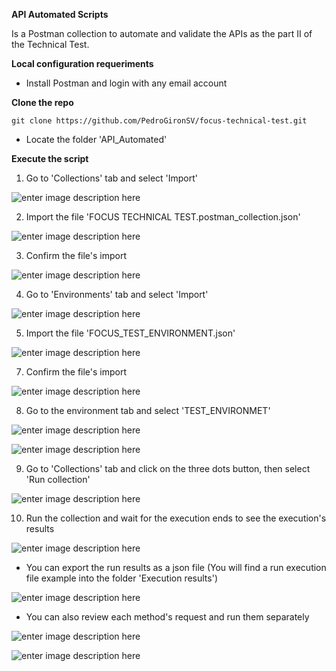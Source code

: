 ﻿**API Automated Scripts**

Is a Postman collection to automate and validate the APIs as the part II of the Technical Test.

**Local configuration requeriments**

 - Install Postman and login with any email account

**Clone the repo**

```
git clone https://github.com/PedroGironSV/focus-technical-test.git
```

 

 - Locate the folder 'API_Automated'

**Execute the script**

 1. Go to 'Collections' tab and select 'Import'

![enter image description here](https://blogger.googleusercontent.com/img/b/R29vZ2xl/AVvXsEgB89Goy5yVEY11yWhd3AkOs3ej7ZAf1PCPLSqJZfZydZzBxHl5k2tbf1Aw5PDvizRQoZCJIGH501gHhdBSLL42PlYy3QBBctlzDx0xGCWJDVwrpSgdmQbDdmCXQrGg1gS9ctTiVqImHhXb3so4loT-q42302d6Pld7BZzdcW7XH68rJCYr87iYGMeGwA/s16000/Postman1.PNG)
 

2. Import the file 'FOCUS TECHNICAL TEST.postman_collection.json' 

![enter image description here](https://blogger.googleusercontent.com/img/b/R29vZ2xl/AVvXsEgXddrFPvnRgORRcNEvY896m__IivEhh0rLKPA4A-ubDbT-y8kGFm4UddY4NIMd94hsi0Fgmgs2XPRsjLE0AasDpNOB4tQUprpMUWrTAC4bmFFsHBMOz4b1oqN3ysdAKh5UKM5tj3yNTf6BXutm-oteCGlI7pOKHdJzFQpLUMZCN4tYLl8vbsFC7jootA/s16000/Postman3.PNG)


3. Confirm the file's import

![enter image description here](https://blogger.googleusercontent.com/img/b/R29vZ2xl/AVvXsEjFJS8AYUmHS2ehotID2FuS0-yEkyFOcq_sTx7bER46kbhTaqON6ARARwnk54C8dkJ7huvCsi7RIMb-sD6DjHV_x6iIxZGQvwz3O_O_1j5LtRNVncGhPyD6PTI2mLv9NS_fH6ZCRNvoG3IldgQoyZv5Yg18-VC_2nFZN3U8FKEt97PWfe4On3l5Yi2_LA/s16000/Postman4.PNG)

4. Go to 'Environments' tab and select 'Import'

![enter image description here](https://blogger.googleusercontent.com/img/b/R29vZ2xl/AVvXsEi1-Y1p7liCIKNAraF99m_SOPIxAXu0XihSZ14jt1g-eDWIoorBM5tcru2y1cPgEL7c8yvw6IiZxBff5e0ku-qf1EOlRsufbEKUgU6z_YHq7E4puqREK2QpT2trXAWkFlet7NQcdnHaXcfgfERlzMqNV1txwKj54Pwr8I2h0Xc3IoUTEQLh39JJkfE2Hg/s16000/Postman5.PNG)


5. Import the file 'FOCUS_TEST_ENVIRONMENT.json'

![enter image description here](https://blogger.googleusercontent.com/img/b/R29vZ2xl/AVvXsEj8qIJSi0ro0R7vP7mM5WVdwXuOZSPn7ak3a3XF7pQzU2ctJMLVcVXNFwuMKMOH9QQcJKwyt_pd1AQABdGSyMs-WhnNe0vp6gi601HIHY5gBUo71lTaLOStviIliCGgGh8BqV73sAXnlyNfTWjuWITYUMSUDwTWbIOKkacp1KQgWQoj3rURjrmUxmku_w/s16000/Postman7.PNG)


7. Confirm the file's import

![enter image description here](https://blogger.googleusercontent.com/img/b/R29vZ2xl/AVvXsEhgz1z85RxeI8MOx3ZgNHaMbS4AqwQx91sUEYbQYRPj0SKrH2RGl-ohJGuXYtwmRqImySL-RVe6rnHx9YWym5owhvdvnZUqkgDw9FpmOeV4MK9Yre0eIvhkUOxfk_Krf_NmH3XuvvhHfAdqjLq3Eph3s-4GY2Tjr1o5Y0rulcXLTfltLHE6ZX5oghYsOg/s16000/Postman8.PNG)


8. Go to the environment tab and select 'TEST_ENVIRONMET'

![enter image description here](https://blogger.googleusercontent.com/img/b/R29vZ2xl/AVvXsEgyqnH-4A5gVrmNgVGLpexdCACWJ95ykxbvTnNtZIFMhKUgHYHWihHuCwd-YEG3Mj47GRIucEMILsHBzVsCRjAausNOBzitrjbVGUz2XMk54lwDValDq-N6dBcQhdhrMtfznhyMs89BhU5eF1hu751W_bnUH_zw5EaV0LdV5gRzCHe2NqJKDHf5YJAunw/s16000/Postman9.PNG)


![enter image description here](https://blogger.googleusercontent.com/img/b/R29vZ2xl/AVvXsEglyharjylmNCcZmNsTe5YBuZ6-sv8HPsyMu964NzeT4RMV1mtulDoidHsuB1JokyIukLL1dnoU3_gg1pCHBkrO00Ab0SVW03EiY_lzYX3mXRIUNkDZEIUnFhIiT_E1ThAWTKusPFGiim0pTj_1Au7dybOIKd3sqVljoj2m42ZxsRqk9FzeM97s-XnD-g/s16000/Postman10.PNG)


9. Go to 'Collections' tab and click on the three dots button, then select 'Run collection'

![enter image description here](https://blogger.googleusercontent.com/img/b/R29vZ2xl/AVvXsEgFDShsUbUpcpyoEMenijmY4hYPNijkGxfZEt9rARwvozW1gjDEEMNd4C3-rvUTQWLAosn1T79uwCQq93W45WniEdkD1fycu5zEZN4obFszsacvgbBRjrPLXYWKhDjYIkrxRO9-SoFyGOXYoY51TP6hEFk0sfnkRANxKGePc4b6qlHVoRiaK9OtjcUYPg/s16000/Postman11.PNG)

10. Run the collection and wait for the execution ends to see the execution's results

![enter image description here](https://blogger.googleusercontent.com/img/b/R29vZ2xl/AVvXsEg40aYldIsNti00npvywu_G690o8BmneZOLQZGIkFtdnSPhLRmzwXt6Ooc-0Jqzbh0W6Jp7q-nlJXWo_33u0OnEs-HTkEkBYBm0189ifC8C8E0nJ4kUFx3e7SgihQm_jGOUoAYF_WCAS1Ktuib5J7sp4-Q4up3fot0Ol04OfjgBxTjSTwautOFMBH5fjw/s16000/Postman12.PNG)

 - You can export the run results as a json file (You will find a run execution file example into the folder 'Execution results')

![enter image description here](https://blogger.googleusercontent.com/img/b/R29vZ2xl/AVvXsEjp8pXm-ScLx_fJYUXFK-IgAQSpqMTJr2FcqcjQ1NB8pOVD_XDct4LSsXuxLAXWQV1IVu-L9CZT_zdmUFJ3-HFUHQ0Ufb7La54j-qDQfvcEwFcjxbRfbjsts612S2MpEphXBkyY67w6_kHFq8vAG6MJtYAsTN6ysd2alg8ASdQIsYLz8b3Gqf6WwhBlUg/s16000/Postman13.PNG)

 - You can also review each method's request and run them separately

![enter image description here](https://blogger.googleusercontent.com/img/b/R29vZ2xl/AVvXsEikVDtYi1DxiBekdXrKrB1Ov4fL7_DFFhJccD5VcNgFFkaVq4oeWApqpXkHJOyyBt6tXD3rBmPugDJDWWSAwEqEP8Tra_87HdhaB8y1uqVvLJtQDw4zY4DinrfKAdJ4lU3_Gr6dI-8xMjr2KlDlgHQ1GaqMXo55I1Aj6C8PlEt5ZlZBK_KYI-RwM-2ZDg/s16000/Postman14.PNG)


![enter image description here](https://blogger.googleusercontent.com/img/b/R29vZ2xl/AVvXsEg_TltWmtOa824mBzANdVwOUXWHhhA9fjZls6d0H3t2WKxZ7gqpwoFjgT5KZ-m90RqndnEOfe-_qRBZdubx9vtIBbmoUN_7pnhiFEkqq1s7jm4cJ5c8OXJWWmyHIOTr_1kcNFDoez7XsT09qczH7tRsq-LTgN-4_j9Nmc1xxg_Nq0oPqYaLPjKE2Ltfgw/s16000/Postman15.PNG)
